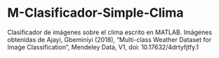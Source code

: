 # M-Clasificador-Simple-Clima
Clasificador de imágenes sobre el clima escrito en MATLAB. 
Imágenes obtenidas de Ajayi, Gbeminiyi (2018), “Multi-class Weather Dataset for Image Classification”, Mendeley Data, V1, doi: 10.17632/4drtyfjtfy.1

